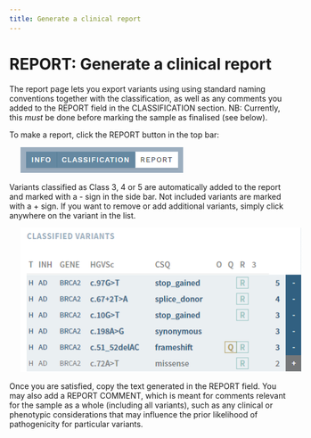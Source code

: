 ```yaml
---
title: Generate a clinical report
---
```


# REPORT: Generate a clinical report

The report page lets you export variants using using standard naming conventions together with the classification, as well as any comments you added to the REPORT field in the CLASSIFICATION section. NB: Currently, this *must* be done before marking the sample as finalised (see below).

To make a report, click the REPORT button in the top bar:

<div style="text-indent: 4%;"><img src="./img/nav_report_btn.png"></div>

Variants classified as Class 3, 4 or 5 are automatically added to the report and marked with a - sign in the side bar. Not included variants are marked with a + sign. If you want to remove or add additional variants, simply click anywhere on the variant in the list.

<div style="text-indent: 4%;"><img src="./img/report_sidebar.png"></div>

Once you are satisfied, copy the text generated in the REPORT field. You may also add a REPORT COMMENT, which is meant for comments relevant for the sample as a whole (including all variants), such as any clinical or phenotypic considerations that may influence the prior likelihood of pathogenicity for particular variants.